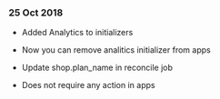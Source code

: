 ### 25 Oct 2018

- Added Analytics to initializers
* Now you can remove analitics initializer from apps

- Update shop.plan_name in reconcile job
* Does not require any action in apps
